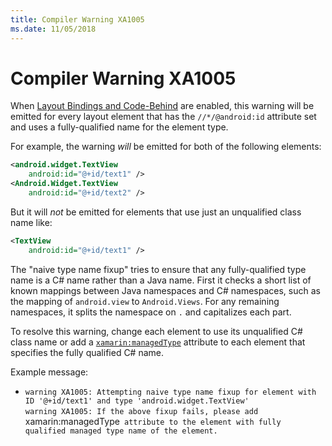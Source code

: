```yaml
---
title: Compiler Warning XA1005
ms.date: 11/05/2018
---
```

# Compiler Warning XA1005

When [Layout Bindings and Code-Behind][code-behind] are enabled, this warning
will be emitted for every layout element that has the `//*/@android:id`
attribute set and uses a fully-qualified name for the element type.

For example, the warning *will* be emitted for both of the following elements:

```xml
<android.widget.TextView
    android:id="@+id/text1" />
<Android.Widget.TextView
    android:id="@+id/text2" />
```

But it will *not* be emitted for elements that use just an unqualified class
name like:

```xml
<TextView
    android:id="@+id/text1" />
```

The "naive type name fixup" tries to ensure that any fully-qualified type name
is a C# name rather than a Java name.  First it checks a short list of known
mappings between Java namespaces and C# namespaces, such as the mapping of
`android.view` to `Android.Views`.  For any remaining namespaces, it splits the
namespace on `.` and capitalizes each part.

To resolve this warning, change each element to use its unqualified C# class
name or add a [`xamarin:managedType`][code-behind-attributes] attribute to each
element that specifies the fully qualified C# name.

Example message:

  * `warning XA1005: Attempting naive type name fixup for element with ID '@+id/text1' and type 'android.widget.TextView'`  
    `warning XA1005: If the above fixup fails, please add `xamarin:managedType` attribute to the element with fully qualified managed type name of the element.`

[code-behind]: ../LayoutCodeBehind.md
[code-behind-attributes]: ../LayoutCodeBehind.md#layouqt-xml-attributes
